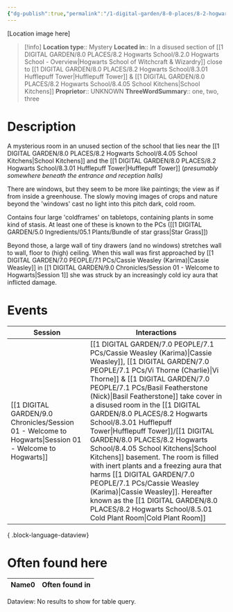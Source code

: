 ```yaml
---
{"dg-publish":true,"permalink":"/1-digital-garden/8-0-places/8-2-hogwarts-school/8-5-01-cold-plant-room/","tags":["#place"]}
---
```


[Location image here]
>[!info]
>**Location type**::  Mystery
>**Located in**:: In a disused section of [[1 DIGITAL GARDEN/8.0 PLACES/8.2 Hogwarts School/8.2.0 Hogwarts School - Overview\|Hogwarts School of Witchcraft & Wizardry]] close to [[1 DIGITAL GARDEN/8.0 PLACES/8.2 Hogwarts School/8.3.01 Hufflepuff Tower\|Hufflepuff Tower]] & [[1 DIGITAL GARDEN/8.0 PLACES/8.2 Hogwarts School/8.4.05 School Kitchens\|School Kitchens]] 
>**Proprietor**:: UNKNOWN
>**ThreeWordSummary**:: one, two, three 

# Description
A mysterious room in an unused section of the school that lies near the [[1 DIGITAL GARDEN/8.0 PLACES/8.2 Hogwarts School/8.4.05 School Kitchens\|School Kitchens]] and the [[1 DIGITAL GARDEN/8.0 PLACES/8.2 Hogwarts School/8.3.01 Hufflepuff Tower\|Hufflepuff Tower]] (*presumably somewhere beneath the entrance and reception halls)*

There are windows, but they seem to be more like paintings; the view as if from inside a greenhouse. The slowly moving images of crops and nature beyond the 'windows' cast no light into this pitch dark, cold room.

Contains four large 'coldframes' on tabletops, containing plants in some kind of stasis. At least one of these is known to the PCs ([[1 DIGITAL GARDEN/5.0 Ingredients/05.1 Plants/Bundle of star grass\|Star Grass]])

Beyond those, a large wall of tiny drawers (and no windows) stretches wall to wall, floor to (high) ceiling. When this wall was first approached by [[1 DIGITAL GARDEN/7.0 PEOPLE/7.1 PCs/Cassie Weasley (Karima)\|Cassie Weasley]] in [[1 DIGITAL GARDEN/9.0 Chronicles/Session 01 - Welcome to Hogwarts\|Session 1]] she was struck by an increasingly cold icy aura that inflicted damage.

# Events

| Session                                                                                                   | Interactions                                                                                                                                                                                                                                                                                                                                                                                                                                                    |
| --------------------------------------------------------------------------------------------------------- | --------------------------------------------------------------------------------------------------------------------------------------------------------------------------------------------------------------------------------------------------------------------------------------------------------------------------------------------------------------------------------------------------------------------------------------------------------------- |
| [[1 DIGITAL GARDEN/9.0 Chronicles/Session 01 - Welcome to Hogwarts\|Session 01 - Welcome to Hogwarts]] | [[1 DIGITAL GARDEN/7.0 PEOPLE/7.1 PCs/Cassie Weasley (Karima)\|Cassie Weasley]], [[1 DIGITAL GARDEN/7.0 PEOPLE/7.1 PCs/Vi Thorne (Charlie)\|Vi Thorne]] & [[1 DIGITAL GARDEN/7.0 PEOPLE/7.1 PCs/Basil Featherstone (Nick)\|Basil Featherstone]] take cover in a disused room in the [[1 DIGITAL GARDEN/8.0 PLACES/8.2 Hogwarts School/8.3.01 Hufflepuff Tower\|Hufflepuff Tower]]/[[1 DIGITAL GARDEN/8.0 PLACES/8.2 Hogwarts School/8.4.05 School Kitchens\|School Kitchens]] basement. The room is filled with inert plants and a freezing aura that harms [[1 DIGITAL GARDEN/7.0 PEOPLE/7.1 PCs/Cassie Weasley (Karima)\|Cassie Weasley]]. Hereafter known as the [[1 DIGITAL GARDEN/8.0 PLACES/8.2 Hogwarts School/8.5.01 Cold Plant Room\|Cold Plant Room]] |

{ .block-language-dataview}

# Often found here

<div><table class="dataview table-view-table"><thead class="table-view-thead"><tr class="table-view-tr-header"><th class="table-view-th"><span>Name</span><span class="dataview small-text">0</span></th><th class="table-view-th"><span>Often found in</span></th></tr></thead><tbody class="table-view-tbody"></tbody></table><div class="dataview dataview-error-box"><p class="dataview dataview-error-message">Dataview: No results to show for table query.</p></div></div>
